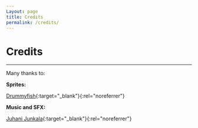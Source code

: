 ```yaml
---
Layout: page
title: Credits
permalink: /credits/
---
```


# Credits

***

Many thanks to:

**Sprites:**

[Drummyfish](https://itch.io/profile/drummyfish){:target="_blank"}{:rel="noreferrer"}

**Music and SFX:**

[Juhani Junkala](https://juhanijunkala.com/){:target="_blank"}{:rel="noreferrer"}